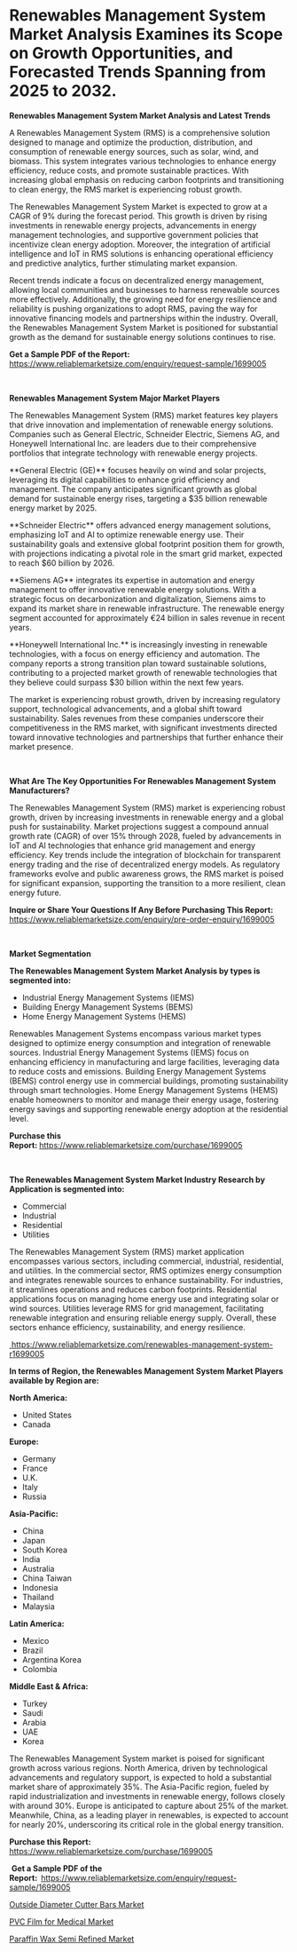 <p><h1>Renewables Management System Market Analysis Examines its Scope on Growth Opportunities, and Forecasted Trends Spanning from 2025 to 2032.</h1></p><p><strong>Renewables Management System Market Analysis and Latest Trends</strong></p>
<p><p>A Renewables Management System (RMS) is a comprehensive solution designed to manage and optimize the production, distribution, and consumption of renewable energy sources, such as solar, wind, and biomass. This system integrates various technologies to enhance energy efficiency, reduce costs, and promote sustainable practices. With increasing global emphasis on reducing carbon footprints and transitioning to clean energy, the RMS market is experiencing robust growth.</p><p>The Renewables Management System Market is expected to grow at a CAGR of 9% during the forecast period. This growth is driven by rising investments in renewable energy projects, advancements in energy management technologies, and supportive government policies that incentivize clean energy adoption. Moreover, the integration of artificial intelligence and IoT in RMS solutions is enhancing operational efficiency and predictive analytics, further stimulating market expansion.</p><p>Recent trends indicate a focus on decentralized energy management, allowing local communities and businesses to harness renewable sources more effectively. Additionally, the growing need for energy resilience and reliability is pushing organizations to adopt RMS, paving the way for innovative financing models and partnerships within the industry. Overall, the Renewables Management System Market is positioned for substantial growth as the demand for sustainable energy solutions continues to rise.</p></p>
<p><strong>Get a Sample PDF of the Report:&nbsp;</strong> <a href="https://www.reliablemarketsize.com/enquiry/request-sample/1699005?utm_campaign=1895&utm_medium=2&utm_source=Github&utm_content=ia&utm_term=27032025&utm_id=renewables-management-system">https://www.reliablemarketsize.com/enquiry/request-sample/1699005</a></p>
<p>&nbsp;</p>
<p><strong>Renewables Management System Major Market Players</strong></p>
<p><p>The Renewables Management System (RMS) market features key players that drive innovation and implementation of renewable energy solutions. Companies such as General Electric, Schneider Electric, Siemens AG, and Honeywell International Inc. are leaders due to their comprehensive portfolios that integrate technology with renewable energy projects.</p><p>**General Electric (GE)** focuses heavily on wind and solar projects, leveraging its digital capabilities to enhance grid efficiency and management. The company anticipates significant growth as global demand for sustainable energy rises, targeting a $35 billion renewable energy market by 2025.</p><p>**Schneider Electric** offers advanced energy management solutions, emphasizing IoT and AI to optimize renewable energy use. Their sustainability goals and extensive global footprint position them for growth, with projections indicating a pivotal role in the smart grid market, expected to reach $60 billion by 2026.</p><p>**Siemens AG** integrates its expertise in automation and energy management to offer innovative renewable energy solutions. With a strategic focus on decarbonization and digitalization, Siemens aims to expand its market share in renewable infrastructure. The renewable energy segment accounted for approximately €24 billion in sales revenue in recent years.</p><p>**Honeywell International Inc.** is increasingly investing in renewable technologies, with a focus on energy efficiency and automation. The company reports a strong transition plan toward sustainable solutions, contributing to a projected market growth of renewable technologies that they believe could surpass $30 billion within the next few years.</p><p>The market is experiencing robust growth, driven by increasing regulatory support, technological advancements, and a global shift toward sustainability. Sales revenues from these companies underscore their competitiveness in the RMS market, with significant investments directed toward innovative technologies and partnerships that further enhance their market presence.</p></p>
<p>&nbsp;</p>
<p><strong>What Are The Key Opportunities For Renewables Management System Manufacturers?</strong></p>
<p><p>The Renewables Management System (RMS) market is experiencing robust growth, driven by increasing investments in renewable energy and a global push for sustainability. Market projections suggest a compound annual growth rate (CAGR) of over 15% through 2028, fueled by advancements in IoT and AI technologies that enhance grid management and energy efficiency. Key trends include the integration of blockchain for transparent energy trading and the rise of decentralized energy models. As regulatory frameworks evolve and public awareness grows, the RMS market is poised for significant expansion, supporting the transition to a more resilient, clean energy future.</p></p>
<p><strong>Inquire or Share Your Questions If Any Before Purchasing This Report:</strong> <a href="https://www.reliablemarketsize.com/enquiry/pre-order-enquiry/1699005?utm_campaign=1895&utm_medium=2&utm_source=Github&utm_content=ia&utm_term=27032025&utm_id=renewables-management-system">https://www.reliablemarketsize.com/enquiry/pre-order-enquiry/1699005</a></p>
<p>&nbsp;</p>
<p><strong>Market Segmentation</strong></p>
<p><strong>The Renewables Management System Market Analysis by types is segmented into:</strong></p>
<p><ul><li>Industrial Energy Management Systems (IEMS)</li><li>Building Energy Management Systems (BEMS)</li><li>Home Energy Management Systems (HEMS)</li></ul></p>
<p><p>Renewables Management Systems encompass various market types designed to optimize energy consumption and integration of renewable sources. Industrial Energy Management Systems (IEMS) focus on enhancing efficiency in manufacturing and large facilities, leveraging data to reduce costs and emissions. Building Energy Management Systems (BEMS) control energy use in commercial buildings, promoting sustainability through smart technologies. Home Energy Management Systems (HEMS) enable homeowners to monitor and manage their energy usage, fostering energy savings and supporting renewable energy adoption at the residential level.</p></p>
<p><strong>Purchase this Report:&nbsp;</strong><a href="https://www.reliablemarketsize.com/purchase/1699005?utm_campaign=1895&utm_medium=2&utm_source=Github&utm_content=ia&utm_term=27032025&utm_id=renewables-management-system">https://www.reliablemarketsize.com/purchase/1699005</a></p>
<p>&nbsp;</p>
<p><strong>The Renewables Management System Market Industry Research by Application is segmented into:</strong></p>
<p><ul><li>Commercial</li><li>Industrial</li><li>Residential</li><li>Utilities</li></ul></p>
<p><p>The Renewables Management System (RMS) market application encompasses various sectors, including commercial, industrial, residential, and utilities. In the commercial sector, RMS optimizes energy consumption and integrates renewable sources to enhance sustainability. For industries, it streamlines operations and reduces carbon footprints. Residential applications focus on managing home energy use and integrating solar or wind sources. Utilities leverage RMS for grid management, facilitating renewable integration and ensuring reliable energy supply. Overall, these sectors enhance efficiency, sustainability, and energy resilience.</p></p>
<p><a href="https://www.reliablemarketsize.com/renewables-management-system-r1699005?utm_campaign=1895&utm_medium=2&utm_source=Github&utm_content=ia&utm_term=27032025&utm_id=renewables-management-system">&nbsp;https://www.reliablemarketsize.com/renewables-management-system-r1699005</a></p>
<p><strong>In terms of Region, the Renewables Management System Market Players available by Region are:</strong></p>
<p>
    <p> <strong> North America: </strong>
        <ul>
            <li>United States</li>
            <li>Canada</li>
        </ul>
        </p> 
    <p> <strong> Europe: </strong>
        <ul>
            <li>Germany</li>
            <li>France</li>
            <li>U.K.</li>
            <li>Italy</li>
            <li>Russia</li>
        </ul>
        </p> 
    <p> <strong> Asia-Pacific: </strong>
        <ul>
            <li>China</li>
            <li>Japan</li>
            <li>South Korea</li>
            <li>India</li>
            <li>Australia</li>
            <li>China Taiwan</li>
            <li>Indonesia</li>
            <li>Thailand</li>
            <li>Malaysia</li>
        </ul>
        </p> 
    <p> <strong> Latin America: </strong>
        <ul>
            <li>Mexico</li>
            <li>Brazil</li>
            <li>Argentina Korea</li>
            <li>Colombia</li>
        </ul>
        </p> 
    <p> <strong> Middle East & Africa: </strong>
        <ul>
            <li>Turkey</li>
            <li>Saudi</li>
            <li>Arabia</li>
            <li>UAE</li>
            <li>Korea</li>
        </ul>
    </p>
    </p>
<p><p>The Renewables Management System market is poised for significant growth across various regions. North America, driven by technological advancements and regulatory support, is expected to hold a substantial market share of approximately 35%. The Asia-Pacific region, fueled by rapid industrialization and investments in renewable energy, follows closely with around 30%. Europe is anticipated to capture about 25% of the market. Meanwhile, China, as a leading player in renewables, is expected to account for nearly 20%, underscoring its critical role in the global energy transition.</p></p>
<p><strong>Purchase this Report: </strong><a href="https://www.reliablemarketsize.com/purchase/1699005?utm_campaign=1895&utm_medium=2&utm_source=Github&utm_content=ia&utm_term=27032025&utm_id=renewables-management-system">https://www.reliablemarketsize.com/purchase/1699005</a></p>
<p>&nbsp;<strong>Get a Sample PDF of the Report:&nbsp;&nbsp;</strong><a href="https://www.reliablemarketsize.com/enquiry/request-sample/1699005?utm_campaign=1895&utm_medium=2&utm_source=Github&utm_content=ia&utm_term=27032025&utm_id=renewables-management-system">https://www.reliablemarketsize.com/enquiry/request-sample/1699005</a></p>
<p><strong></strong></p>
<p><p><a href="https://github.com/prumrupear/Market-Research-Report-List-1/blob/main/outside-diameter-cutter-bars-market.md?utm_campaign=1895&utm_medium=2&utm_source=Github&utm_content=ia&utm_term=27032025&utm_id=renewables-management-system">Outside Diameter Cutter Bars Market</a></p><p><a href="https://github.com/klinzenisaa/Market-Research-Report-List-1/blob/main/pvc-film-for-medical-market.md?utm_campaign=1895&utm_medium=2&utm_source=Github&utm_content=ia&utm_term=27032025&utm_id=renewables-management-system">PVC Film for Medical Market</a></p><p><a href="https://github.com/siriyagayo/Market-Research-Report-List-1/blob/main/paraffin-wax-semi-refined-market.md?utm_campaign=1895&utm_medium=2&utm_source=Github&utm_content=ia&utm_term=27032025&utm_id=renewables-management-system">Paraffin Wax Semi Refined Market</a></p></p>